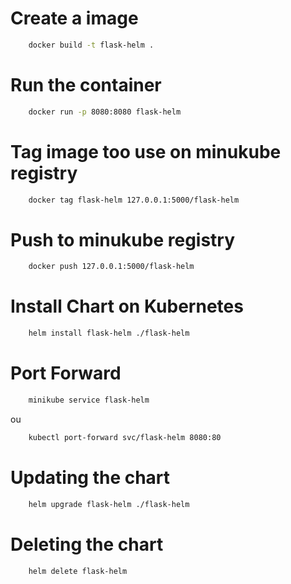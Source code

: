 
# Create a image
```bash
    docker build -t flask-helm .
```

# Run the container
```bash
    docker run -p 8080:8080 flask-helm
```    

# Tag image too use on minukube registry
```bash
    docker tag flask-helm 127.0.0.1:5000/flask-helm
```

# Push to minukube registry
```bash
    docker push 127.0.0.1:5000/flask-helm
```

# Install Chart on Kubernetes
```bash
    helm install flask-helm ./flask-helm
```

# Port Forward
```bash
    minikube service flask-helm
```
ou
```bash
    kubectl port-forward svc/flask-helm 8080:80
```

# Updating the chart
```bash
    helm upgrade flask-helm ./flask-helm
```

# Deleting the chart
```bash
    helm delete flask-helm
```